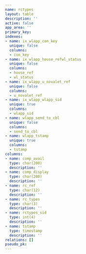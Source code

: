 ```yaml
---
name: rctypes
layout: table
description: ''
active: false
app_area: ''
primary_key: 
indexes:
- name: ix_wlapp_con_key
  unique: false
  columns:
  - con_key
- name: ix_wlapp_house_refwl_status
  unique: false
  columns:
  - house_ref
  - wl_status
- name: ix_wlapp_u_novalet_ref
  unique: false
  columns:
  - u_novalet_ref
- name: ix_wlapp_wlapp_sid
  unique: true
  columns:
  - wlapp_sid
- name: wlapp_send_to_cbl
  unique: false
  columns:
  - send_to_cbl
- name: wlapp_tstamp
  unique: true
  columns:
  - tstamp
columns:
- name: comp_avail
  type: char(200)
  description: ''
- name: comp_display
  type: char(200)
  description: ''
- name: rc_ref
  type: char(12)
  description: ''
- name: rc_types
  type: char(3)
  description: ''
- name: rctypes_sid
  type: int(4)
  description: ''
- name: tstamp
  type: timestamp
  description: ''
relations: []
pseudo_pk: 
---
```


